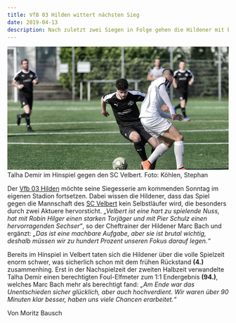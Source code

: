 ```yaml
---
title: VfB 03 Hilden wittert nächsten Sieg 
date: 2019-04-13
description: Nach zuletzt zwei Siegen in Folge gehen die Hildener mit breiter Brust in das Duell gegen den SC Velbert.
---
```


![VfBHildenVelbert2](img/1200/16x9/VfBHildenVelbert2.jpg)
Talha Demir im Hinspiel gegen den SC Velbert. Foto: Köhlen, Stephan

Der [Vfb 03 Hilden](http://www.vfb-hilden.de/seite/209719/1.-mannschaft.html/) möchte seine Siegesserie am kommenden Sonntag im eigenen Stadion fortsetzen. Dabei wissen die Hildener, dass das Spiel gegen die Mannschaft des [SC Velbert](https://www.scvelbert.de/Senioren/1-Mannschaft/) kein Selbstläufer wird, die besonders durch zwei Aktuere hervorsticht. *„Velbert ist eine hart zu spielende Nuss, hat mit Robin Hilger einen starken Torjäger und mit Pier Schulz einen hervorragenden Sechser“*, so der Cheftrainer der Hildener Marc Bach und ergänzt: *„Das ist eine machbare Aufgabe, aber sie ist brutal wichtig, deshalb müssen wir zu hundert Prozent unseren Fokus darauf legen.“*

Bereits im Hinspiel in Velbert taten sich die Hildener über die volle Spielzeit enorm schwer, was sicherlich schon mit dem frühen Rückstand **(4.)** zusammenhing. Erst in der Nachspielzeit der zweiten Halbzeit verwandelte Talha Demir einen berechtigten Foul-Elfmeter zum 1:1 Endergebnis **(94.)**, welches Marc Bach mehr als berechtigt fand: *„Am Ende war das Unentschieden sicher glücklich, aber auch hochverdient. Wir waren über 90 Minuten klar besser, haben uns viele Chancen erarbeitet.“*

Von Moritz Bausch